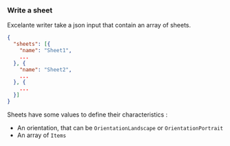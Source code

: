 ### Write a sheet

Excelante writer take a json input that contain an array of sheets.

```json
{
  "sheets": [{
    "name": "Sheet1",
    ...
  }, {
    "name": "Sheet2",
    ...
  }, {
    ...
  }]
}

```

Sheets have some values to define their characteristics :

- An orientation, that can be ``` OrientationLandscape ``` or ``` OrientationPortrait ```
- An array of ```Items ```
